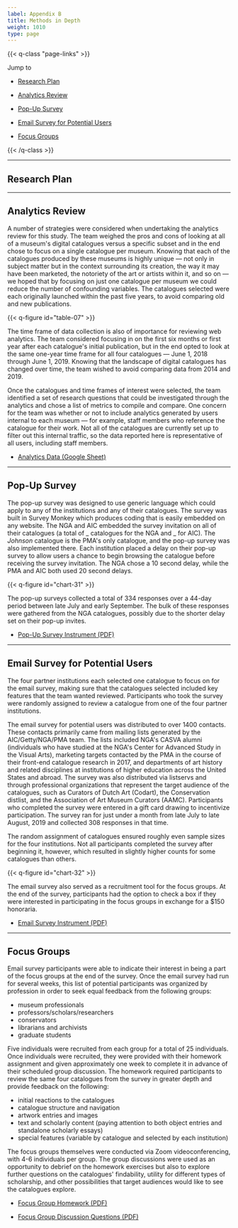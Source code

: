```yaml
---
label: Appendix B
title: Methods in Depth
weight: 1010
type: page
---
```


{{< q-class "page-links" >}}

Jump to

- [Research Plan](#research-plan)

- [Analytics Review](#analytics-review)

- [Pop-Up Survey](#pop-up-survey)

- [Email Survey for Potential Users](#email-survey-for-potential-users)

- [Focus Groups](#focus-groups)

{{< /q-class >}}

---

## Research Plan

---

## Analytics Review

A number of strategies were considered when undertaking the analytics review for this study. The team weighed the pros and cons of looking at all of a museum's digital catalogues versus a specific subset and in the end chose to focus on a single catalogue per museum. Knowing that each of the catalogues produced by these museums is highly unique — not only in subject matter but in the context surrounding its creation, the way it may have been marketed, the notoriety of the art or artists within it, and so on — we hoped that by focusing on just one catalogue per museum we could reduce the number of confounding variables. The catalogues selected were each originally launched within the past five years, to avoid comparing old and new publications.

{{< q-figure id="table-07" >}}

The time frame of data collection is also of importance for reviewing web analytics. The team considered focusing in on the first six months or first year after each catalogue's initial publication, but in the end opted to look at the same one-year time frame for all four catalogues — June 1, 2018 through June 1, 2019. Knowing that the landscape of digital catalogues has changed over time, the team wished to avoid comparing data from 2014 and 2019.

Once the catalogues and time frames of interest were selected, the team identified a set of research questions that could be investigated through the analytics and chose a list of metrics to compile and compare. One concern for the team was whether or not to include analytics generated by users internal to each museum — for example, staff members who reference the catalogue for their work. Not all of the catalogues are currently set up to filter out this internal traffic, so the data reported here is representative of all users, including staff members.

- [Analytics Data (Google Sheet)](https://docs.google.com/spreadsheets/d/1JquCc_CQDLMm45XA_cGNaCpi2yZ_Dt2f9VeWEq3WuH8/edit?usp=sharing)

---

## Pop-Up Survey

The pop-up survey was designed to use generic language which could apply to any of the institutions and any of their catalogues. The survey was built in Survey Monkey which produces coding that is easily embedded on any website. The NGA and AIC embedded the survey invitation on all of their catalogues (a total of _ catalogues for the NGA and _ for AIC). The *Johnson* catalogue is the PMA's only catalogue, and the pop-up survey was also implemented there. Each institution placed a delay on their pop-up survey to allow users a chance to begin browsing the catalogue before receiving the survey invitation. The NGA chose a 10 second delay, while the PMA and AIC both used 20 second delays.

{{< q-figure id="chart-31" >}}

The pop-up surveys collected a total of 334 responses over a 44-day period between late July and early September. The bulk of these responses were gathered from the NGA catalogues, possibly due to the shorter delay set on their pop-up invites.

- [Pop-Up Survey Instrument (PDF)](/downloads/instruments/pop-up-survey.pdf)

---

## Email Survey for Potential Users

The four partner institutions each selected one catalogue to focus on for the email survey, making sure that the catalogues selected included key features that the team wanted reviewed. Participants who took the survey were randomly assigned to review a catalogue from one of the four partner institutions.

The email survey for potential users was distributed to over 1400 contacts. These contacts primarily came from mailing lists generated by the AIC/Getty/NGA/PMA team. The lists included NGA's CASVA alumni (individuals who have studied at the NGA's Center for Advanced Study in the Visual Arts), marketing targets contacted by the PMA in the course of their front-end catalogue research in 2017, and departments of art history and related disciplines at institutions of higher education across the United States and abroad. The survey was also distributed via listservs and through professional organizations that represent the target audience of the catalogues, such as Curators of Dutch Art (Codart), the Conservation distlist, and the Association of Art Museum Curators (AAMC). Participants who completed the survey were entered in a gift card drawing to incentivize participation. The survey ran for just under a month from late July to late August, 2019 and collected 308 responses in that time.

The random assignment of catalogues ensured roughly even sample sizes for the four institutions. Not all participants completed the survey after beginning it, however, which resulted in slightly higher counts for some catalogues than others.

{{< q-figure id="chart-32" >}}

The email survey also served as a recruitment tool for the focus groups. At the end of the survey, participants had the option to check a box if they were interested in participating in the focus groups in exchange for a $150 honoraria.

- [Email Survey Instrument (PDF)](/downloads/instruments/email-survey.pdf)

---

## Focus Groups

Email survey participants were able to indicate their interest in being a part of the focus groups at the end of the survey. Once the email survey had run for several weeks, this list of potential participants was organized by profession in order to seek equal feedback from the following groups:

- museum professionals
- professors/scholars/researchers
- conservators
- librarians and archivists
- graduate students

Five individuals were recruited from each group for a total of 25 individuals. Once individuals were recruited, they were provided with their homework assignment and given approximately one week to complete it in advance of their scheduled group discussion. The homework required participants to review the same four catalogues from the survey in greater depth and provide feedback on the following:

- initial reactions to the catalogues
- catalogue structure and navigation
- artwork entries and images
- text and scholarly content (paying attention to both object entries and standalone scholarly essays)
- special features (variable by catalogue and selected by each institution)

The focus groups themselves were conducted via Zoom videoconferencing, with 4-6 individuals per group. The group discussions were used as an opportunity to debrief on the homework exercises but also to explore further questions on the catalogues' findability, utility for different types of scholarship, and other possibilities that target audiences would like to see the catalogues explore.

- [Focus Group Homework (PDF)](/downloads/instruments/focus-group-homework.pdf)

- [Focus Group Discussion Questions (PDF)](/downloads/instruments/focus-group-discussion-questions.pdf)
